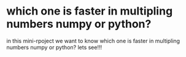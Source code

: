 # which one is faster in multipling numbers numpy or python?
in this mini-rpoject we want to know which one is faster in multipling numbers numpy or python?
lets see!!!